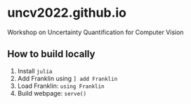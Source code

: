 # uncv2022.github.io
Workshop on Uncertainty Quantification for Computer Vision

## How to build locally

1. Install `julia`
2. Add Franklin using `] add Franklin`
3. Load Franklin: `using Franklin`
4. Build webpage: `serve()`

